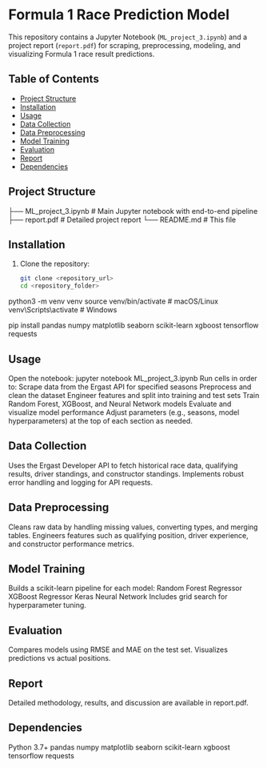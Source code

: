 # Formula 1 Race Prediction Model

This repository contains a Jupyter Notebook (`ML_project_3.ipynb`) and a project report (`report.pdf`) for scraping, preprocessing, modeling, and visualizing Formula 1 race result predictions.

## Table of Contents
- [Project Structure](#project-structure)
- [Installation](#installation)
- [Usage](#usage)
- [Data Collection](#data-collection)
- [Data Preprocessing](#data-preprocessing)
- [Model Training](#model-training)
- [Evaluation](#evaluation)
- [Report](#report)
- [Dependencies](#dependencies)

## Project Structure
├── ML_project_3.ipynb # Main Jupyter notebook with end-to-end pipeline
├── report.pdf # Detailed project report
└── README.md # This file


## Installation

1. Clone the repository:
   ```bash
   git clone <repository_url>
   cd <repository_folder>
python3 -m venv venv
source venv/bin/activate   # macOS/Linux
venv\Scripts\activate      # Windows

pip install pandas numpy matplotlib seaborn scikit-learn xgboost tensorflow requests

## Usage

Open the notebook:
jupyter notebook ML_project_3.ipynb
Run cells in order to:
Scrape data from the Ergast API for specified seasons
Preprocess and clean the dataset
Engineer features and split into training and test sets
Train Random Forest, XGBoost, and Neural Network models
Evaluate and visualize model performance
Adjust parameters (e.g., seasons, model hyperparameters) at the top of each section as needed.

## Data Collection

Uses the Ergast Developer API to fetch historical race data, qualifying results, driver standings, and constructor standings.
Implements robust error handling and logging for API requests.

## Data Preprocessing

Cleans raw data by handling missing values, converting types, and merging tables.
Engineers features such as qualifying position, driver experience, and constructor performance metrics.

## Model Training

Builds a scikit-learn pipeline for each model:
Random Forest Regressor
XGBoost Regressor
Keras Neural Network
Includes grid search for hyperparameter tuning.

## Evaluation

Compares models using RMSE and MAE on the test set.
Visualizes predictions vs actual positions.

## Report

Detailed methodology, results, and discussion are available in report.pdf.

## Dependencies

Python 3.7+
pandas
numpy
matplotlib
seaborn
scikit-learn
xgboost
tensorflow
requests

